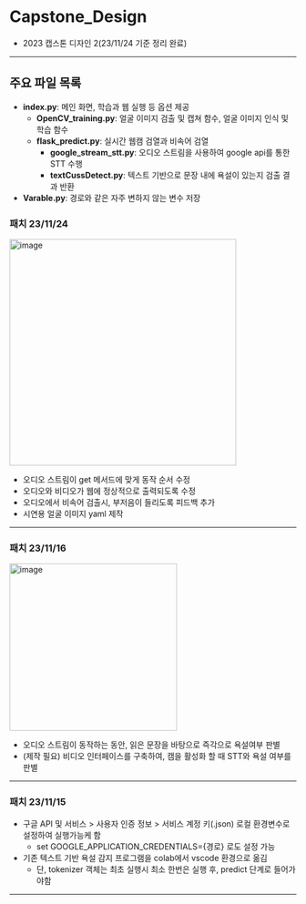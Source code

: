 # Capstone_Design

- 2023 캡스톤 디자인 2(23/11/24 기준 정리 완료)

---

## 주요 파일 목록

- **index.py**: 메인 화면, 학습과 웹 실행 등 옵션 제공
  - **OpenCV_training.py**: 얼굴 이미지 검출 및 캡쳐 함수, 얼굴 이미지 인식 및 학습 함수
  - **flask_predict.py**: 실시간 웹캠 검열과 비속어 검열
    - **google_stream_stt.py**: 오디오 스트림을 사용하여 google api를 통한 STT 수행
    - **textCussDetect.py**: 텍스트 기반으로 문장 내에 욕설이 있는지 검출 결과 반환
- **Varable.py**: 경로와 같은 자주 변하지 않는 변수 저장

### 패치 23/11/24

<img width="398" alt="image" src="https://github.com/sleepyhood/Capstone_Design/assets/69490791/1b410d03-61ba-4f65-baa8-603cd5d718c5">

- 오디오 스트림이 get 메서드에 맞게 동작 순서 수정
- 오디오와 비디오가 웹에 정상적으로 출력되도록 수정
- 오디오에서 비속어 검출시, 부저음이 들리도록 피드백 추가
- 시연용 얼굴 이미지 yaml 제작

---

### 패치 23/11/16

<img width="294" alt="image" src="https://github.com/sleepyhood/Capstone_Design/assets/69490791/7c3a828d-85cd-4de4-8600-e91568c921e6">

- 오디오 스트림이 동작하는 동안, 읽은 문장을 바탕으로 즉각으로 욕설여부 판별
- (제작 필요) 비디오 인터페이스를 구축하여, 캠을 활성화 할 때 STT와 욕설 여부를 판별

---

### 패치 23/11/15

- 구글 API 및 서비스 > 사용자 인증 정보 > 서비스 계정 키(.json) 로컬 환경변수로 설정하여 실행가능케 함
  - set GOOGLE_APPLICATION_CREDENTIALS={경로} 로도 설정 가능
- 기존 텍스트 기반 욕설 감지 프로그램을 colab에서 vscode 환경으로 옮김
  - 단, tokenizer 객체는 최초 실행시 최소 한번은 실행 후, predict 단계로 들어가야함

---
